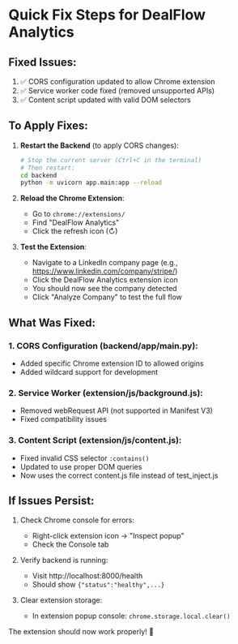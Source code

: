 # Quick Fix Steps for DealFlow Analytics

## Fixed Issues:
1. ✅ CORS configuration updated to allow Chrome extension
2. ✅ Service worker code fixed (removed unsupported APIs)
3. ✅ Content script updated with valid DOM selectors

## To Apply Fixes:

1. **Restart the Backend** (to apply CORS changes):
   ```bash
   # Stop the current server (Ctrl+C in the terminal)
   # Then restart:
   cd backend
   python -m uvicorn app.main:app --reload
   ```

2. **Reload the Chrome Extension**:
   - Go to `chrome://extensions/`
   - Find "DealFlow Analytics"
   - Click the refresh icon (↻)

3. **Test the Extension**:
   - Navigate to a LinkedIn company page (e.g., https://www.linkedin.com/company/stripe/)
   - Click the DealFlow Analytics extension icon
   - You should now see the company detected
   - Click "Analyze Company" to test the full flow

## What Was Fixed:

### 1. CORS Configuration (backend/app/main.py):
   - Added specific Chrome extension ID to allowed origins
   - Added wildcard support for development

### 2. Service Worker (extension/js/background.js):
   - Removed webRequest API (not supported in Manifest V3)
   - Fixed compatibility issues

### 3. Content Script (extension/js/content.js):
   - Fixed invalid CSS selector `:contains()` 
   - Updated to use proper DOM queries
   - Now uses the correct content.js file instead of test_inject.js

## If Issues Persist:

1. Check Chrome console for errors:
   - Right-click extension icon → "Inspect popup"
   - Check the Console tab

2. Verify backend is running:
   - Visit http://localhost:8000/health
   - Should show `{"status":"healthy",...}`

3. Clear extension storage:
   - In extension popup console: `chrome.storage.local.clear()`

The extension should now work properly! 🚀